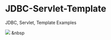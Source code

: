 # JDBC-Servlet-Template
JDBC, Servlet, Template Examples

<img src="https://img.shields.io/badge/Java-007396?style=flat-square&logo=HTML5&logoColor=white"/></a> &nbsp
